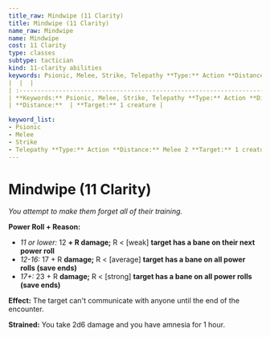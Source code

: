 ```yaml
---
title_raw: Mindwipe (11 Clarity)
title: Mindwipe (11 Clarity)
name_raw: Mindwipe
name: Mindwipe
cost: 11 Clarity
type: classes
subtype: tactician
kind: 11-clarity abilities
keywords: Psionic, Melee, Strike, Telepathy **Type:** Action **Distance:** Melee 2
|  |  |
| :----------------------------------------------------------------------------------------------------------------- | :-------------------------------- |
| **Keywords:** Psionic, Melee, Strike, Telepathy **Type:** Action **Distance:** Melee 2 **Target:** 1 creature | **Type:**  |
| **Distance:**  | **Target:** 1 creature |

keyword_list:
- Psionic
- Melee
- Strike
- Telepathy **Type:** Action **Distance:** Melee 2 **Target:** 1 creature
---
```


# Mindwipe (11 Clarity)

*You attempt to make them forget all of their training.*

**Power Roll + Reason:**

- *11 or lower:* 12 **+ R damage;** R \< \[weak\] **target has a bane on their next power roll**
- *12-16:* 17 + R **damage;** R \< \[average\] **target has a bane on all power rolls (save ends)**
- *17+:* 23 + R **damage;** R \< \[strong\] **target has a bane on all power rolls (save ends)**

**Effect:** The target can't communicate with anyone until the end of the encounter.

**Strained:** You take 2d6 damage and you have amnesia for 1 hour.
